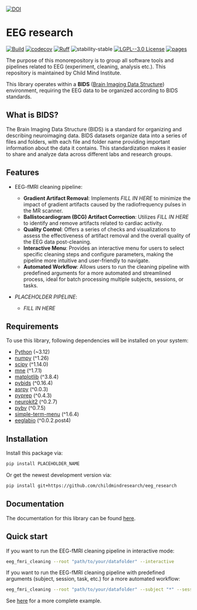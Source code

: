 [![DOI](https://zenodo.org/badge/657341621.svg)](https://zenodo.org/doi/10.5281/zenodo.10383685)

# EEG research

[![Build](https://github.com/childmindresearch/eeg_research/actions/workflows/test.yaml/badge.svg?branch=main)](https://github.com/childmindresearch/eeg_research/actions/workflows/test.yaml?query=branch%3Amain)
[![codecov](https://codecov.io/gh/childmindresearch/eeg_research/branch/main/graph/badge.svg?token=22HWWFWPW5)](https://codecov.io/gh/childmindresearch/eeg_research)
[![Ruff](https://img.shields.io/endpoint?url=https://raw.githubusercontent.com/astral-sh/ruff/main/assets/badge/v2.json)](https://github.com/astral-sh/ruff)
![stability-stable](https://img.shields.io/badge/stability-experimental-red.svg)
[![LGPL--3.0 License](https://img.shields.io/badge/license-LGPL--3.0-blue.svg)](https://github.com/childmindresearch/eeg_research/blob/main/LICENSE)
[![pages](https://img.shields.io/badge/api-docs-blue)](https://childmindresearch.github.io/eeg_research)

The purpose of this monorepository is to group all software tools and pipelines related to EEG (experiment, cleaning, analysis etc.). This repository is maintained by Child Mind Institute.

This library operates within a **BIDS** ([Brain Imaging Data Structure](https://bids.neuroimaging.io/)) environment, requiring the EEG data to be organized according to BIDS standards.

## What is BIDS?

The Brain Imaging Data Structure (BIDS) is a standard for organizing and describing neuroimaging data. BIDS datasets organize data into a series of files and folders, with each file and folder name providing important information about the data it contains. This standardization makes it easier to share and analyze data across different labs and research groups.

## Features

- EEG-fMRI cleaning pipeline:
    - **Gradient Artifact Removal**: Implements *FILL IN HERE* to minimize the impact of gradient artifacts caused by the radiofrequency pulses in the MR scanner.
    - **Ballistocardiogram (BCG) Artifact Correction**: Utilizes *FILL IN HERE* to identify and remove artifacts related to cardiac activity.
    - **Quality Control**: Offers a series of checks and visualizations to assess the effectiveness of artifact removal and the overall quality of the EEG data post-cleaning.
    - **Interactive Menu**: Provides an interactive menu for users to select specific cleaning steps and configure parameters, making the pipeline more intuitive and user-friendly to navigate.
    - **Automated Workflow**: Allows users to run the cleaning pipeline with predefined arguments for a more automated and streamlined process, ideal for batch processing multiple subjects, sessions, or tasks.

- *PLACEHOLDER PIPELINE*:
    - *FILL IN HERE*

## Requirements

To use this library, following dependencies will be installed on your system:

- [Python](https://www.python.org/downloads/release/python-3120/) (~3.12)
- [numpy](https://pypi.org/project/numpy/) (^1.26)
- [scipy](https://pypi.org/project/scipy/) (^1.14.0)
- [mne](https://pypi.org/project/mne/) (^1.7.1)
- [matplotlib](https://pypi.org/project/matplotlib/) (^3.8.4)
- [pybids](https://pypi.org/project/pybids/) (^0.16.4)
- [asrpy](https://pypi.org/project/asrpy/) (^0.0.3)
- [pyprep](https://pypi.org/project/pyprep/) (^0.4.3)
- [neurokit2](https://pypi.org/project/neurokit2/) (^0.2.7)
- [pybv](https://pypi.org/project/pybv/) (^0.7.5)
- [simple-term-menu](https://pypi.org/project/simple-term-menu/) (^1.6.4)
- [eeglabio](https://pypi.org/project/eeglabio/) (^0.0.2.post4)

## Installation

Install this package via:

```sh
pip install PLACEHOLDER_NAME
```

Or get the newest development version via:

```sh
pip install git+https://github.com/childmindresearch/eeg_research
```

## Documentation

The documentation for this library can be found [here](https://childmindresearch.github.io/eeg_research).


## Quick start

If you want to run the EEG-fMRI cleaning pipeline in interactive mode:

```sh
eeg_fmri_cleaning --root "path/to/your/datafolder" --interactive
```

If you want to run the EEG-fMRI cleaning pipeline with predefined arguments (subject, session, task, etc.) for a more automated workflow:

```sh
eeg_fmri_cleaning --root "path/to/your/datafolder" --subject "*" --session "*" --task "rest" --run "1-3" --extension ".vhdr" --datatype "eeg" --gradient --bcg --qc
```

See [here](https://www.youtube.com/watch?v=dQw4w9WgXcQ) for a more complete example.
